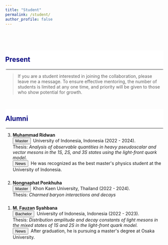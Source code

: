```yaml
---
title: "Student"
permalink: /student/
author_profile: false
---
```


<p style="margin-bottom:2.0cm;"></p>


<div style="display: flex; align-items: center; background-color: white; position: sticky; top: 0px; padding: 10px 0px; box-shadow: 0 4px 2px -2px gray; z-index: 1; height: 40px;"> 
  <h2 style="color:#000080; margin: 0;">Present</h2> 
</div>

<blockquote>
    If you are a student interested in joining the collaboration, please leave me a message. 
    To ensure effective mentoring, the number of students is limited at any one time, 
    and priority will be given to those who show potential for growth.
</blockquote>

<p style="margin-bottom:1.2cm;"></p>

<div style="display: flex; align-items: center; background-color: white; position: sticky; top: 0px; padding: 10px 0px; box-shadow: 0 4px 2px -2px gray; z-index: 1; height: 40px;"> 
  <h2 style="color:#000080; margin: 0;">Alumni</h2> 
</div>

<ol reversed>    
  <li style="margin-bottom: 25px;">
      <b>Muhammad Ridwan</b><br>
      <button class="btn--article">Master</button>&nbsp; University of Indonesia, Indonesia (2022 - 2024). <br>
      Thesis: <em>Analysis of observable quantities in heavy pseudoscalar and vector mesons in the 1S, 2S, and 3S states using the light-front quark model.</em><br>
      <button class="btn--article-red">News</button>&nbsp; He was recognized as the best master's physics student at the University of Indonesia.
  </li> 
  
  <li style="margin-bottom: 25px;">
      <b>Nongnaphat Ponkhuha</b><br>
      <button class="btn--article">Master</button>&nbsp; Khon Kaen University, Thailand (2022 - 2024). <br>
      Thesis: <em>Charmed baryon interactions and decays</em><br>
  </li> 

  <li style="margin-bottom: 25px;">
      <b>M. Fauzan Syahbana</b><br>
      <button class="btn--article-blue">Bachelor</button>&nbsp; University of Indonesia, Indonesia (2022 - 2023). <br>
      Thesis: <em>Distribution amplitude and decay constants of light mesons in the mixed states of 1S and 2S in the light-front quark model.</em><br>
<!--       <button class="btn--article-red">News</button>&nbsp; He graduated with the highest GPA of 3.99/4.00 at the University of Indonesia. <br>  -->
      <button class="btn--article-red">News</button>&nbsp; After graduation, he is pursuing a master's degree at Osaka University.
  </li> 
</ol>
